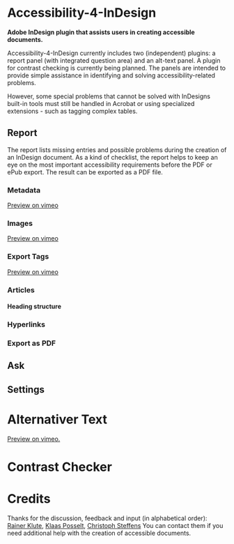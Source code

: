 # Accessibility-4-InDesign
**Adobe InDesign plugin that assists users in creating accessible documents.**

Accessibility-4-InDesign currently includes two (independent) plugins: a report panel (with integrated question area) and an alt-text panel. A plugin for contrast checking is currently being planned. The panels are intended to provide simple assistance in identifying and solving accessibility-related problems. 

However, some special problems that cannot be solved with InDesigns built-in tools must still be handled in Acrobat or using specialized extensions - such as tagging complex tables.

## Report

The report lists missing entries and possible problems during the creation of an InDesign document. As a kind of checklist, the report helps to keep an eye on the most important accessibility requirements before the PDF or ePub export. The result can be exported as a PDF file. 

### Metadata
[Preview on vimeo](https://vimeo.com/1036508410)

### Images
[Preview on vimeo](https://vimeo.com/1031495125)

### Export Tags
[Preview on vimeo](https://vimeo.com/1036510247)

### Articles

#### Heading structure

### Hyperlinks

### Export as PDF

## Ask

## Settings

# Alternativer Text

[Preview on vimeo.](https://vimeo.com/1026952093)

# Contrast Checker

# Credits

Thanks for the discussion, feedback and input (in alphabetical order): [Rainer Klute](https://klute.io/), [Klaas Posselt](https://einmanncombo.de/), [Christoph Steffens](https://www.satzkiste.de/) You can contact them if you need additional help with the creation of accessible documents.
